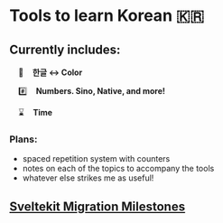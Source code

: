 # Tools to learn Korean 🇰🇷

## Currently includes:

&nbsp;   🌈    **한글 ↔️ Color**

&nbsp;   #️⃣    **Numbers. Sino, Native, and more!**

&nbsp;   ⌛    **Time**

### Plans:

- spaced repetition system with counters
- notes on each of the topics to accompany the tools
- whatever else strikes me as useful!

## [Sveltekit Migration Milestones](./migration_milestones.md)
